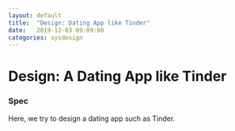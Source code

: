 ```yaml
---
layout: default
title:  "Design: Dating App like Tinder"
date:   2019-12-03 09:09:00
categories: sysdesign
---
```


# Design: A Dating App like Tinder
### Spec
Here, we try to design a dating app such as Tinder.

